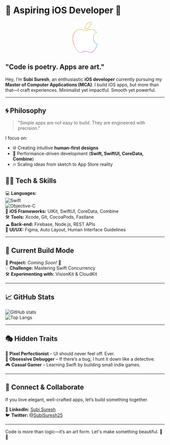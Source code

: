 # 🍏 Aspiring iOS Developer 🚀  
<p align="center">
    <picture>
        <img src="https://github.com/Subisuresh321/Subisuresh321/blob/e6901e0cf17c0473ad7d41b0e881ae4dfeb8bd7e/fetchpik.com-RLvXDBwAFV-ezgif.com-gif-maker.gif" alt="Animated GIF" width="80">
    </picture>
</p>

## "Code is poetry. Apps are art."

Hey, I’m **Subi Suresh**, an enthusiastic **iOS developer** currently pursuing my **Master of Computer Applications (MCA)**. I build iOS apps, but more than that—I craft experiences. Minimalist yet impactful. Smooth yet powerful.

---

## 🌀 Philosophy  
> "Simple apps are not easy to build. They are engineered with precision."  

I focus on:  
- 🌐 Creating intuitive **human-first designs**  
- 🚀 Performance-driven development (**Swift, SwiftUI, CoreData, Combine**)  
- 🔥 Scaling ideas from sketch to App Store reality  

## 👨‍💻 Tech & Skills  
💻 **Languages:**  
![Swift](https://img.shields.io/badge/Swift-FA7343?logo=swift&logoColor=white&style=for-the-badge)  
![Objective-C](https://img.shields.io/badge/Objective--C-438DD3?logo=apple&logoColor=white&style=for-the-badge)  
📱 **iOS Frameworks:** UIKit, SwiftUI, CoreData, Combine  
🛠 **Tools:** Xcode, Git, CocoaPods, Fastlane  
☁ **Back-end:** Firebase, Node.js, REST APIs  
🎨 **UI/UX:** Figma, Auto Layout, Human Interface Guidelines  

---

## 🚀 Current Build Mode  
🎯 **Project:** *Coming Soon!* 🚀  
💡 **Challenge:** Mastering Swift Concurrency  
🛠 **Experimenting with:** VisionKit & CloudKit  

---

## 📈 GitHub Stats  
![GitHub stats](https://github-readme-stats.vercel.app/api?username=Subisuresh321&show_icons=true&theme=swift)  
![Top Langs](https://github-readme-stats.vercel.app/api/top-langs/?username=Subisuresh321&layout=compact&theme=swift)  

---

## 🎭 Hidden Traits  
🎨 **Pixel Perfectionist** – UI should never feel off. Ever.  
🔎 **Obsessive Debugger** – If there’s a bug, I hunt it down like a detective.  
🎮 **Casual Gamer** – Learning Swift by building small indie games.  

---

## 🤝 Connect & Collaborate  
If you love elegant, well-crafted apps, let’s build something together.  

🔗 **LinkedIn:** [Subi Suresh](https://www.linkedin.com/in/subisuresh2503)  
🐦 **Twitter:** [@SubiSuresh25](https://x.com/subisuresh25) 

---

Code is more than logic—it’s an art form. Let's make something beautiful. 🚀📱
